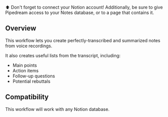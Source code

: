 ⬆ Don't forget to connect your Notion account! Additionally, be sure to give Pipedream access to your Notes database, or to a page that contains it.

## Overview

This workflow lets you create perfectly-transcribed and summarized notes from voice recordings.

It also creates useful lists from the transcript, including:

* Main points
* Action items
* Follow-up questions
* Potential rebuttals


## Compatibility

This workflow will work with any Notion database.
